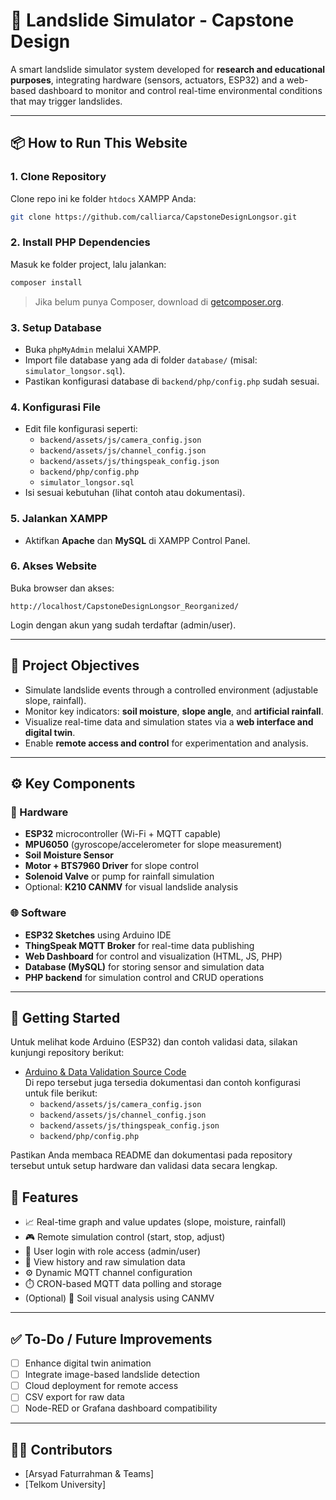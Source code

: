 # 🌋 Landslide Simulator - Capstone Design

A smart landslide simulator system developed for **research and educational purposes**, integrating hardware (sensors, actuators, ESP32) and a web-based dashboard to monitor and control real-time environmental conditions that may trigger landslides.

---

## 📦 How to Run This Website

### 1. Clone Repository
Clone repo ini ke folder `htdocs` XAMPP Anda:
```bash
git clone https://github.com/calliarca/CapstoneDesignLongsor.git
```

### 2. Install PHP Dependencies
Masuk ke folder project, lalu jalankan:
```bash
composer install
```
> Jika belum punya Composer, download di [getcomposer.org](https://getcomposer.org/).

### 3. Setup Database
- Buka `phpMyAdmin` melalui XAMPP.
- Import file database yang ada di folder `database/` (misal: `simulator_longsor.sql`).
- Pastikan konfigurasi database di `backend/php/config.php` sudah sesuai.

### 4. Konfigurasi File
- Edit file konfigurasi seperti:
  - `backend/assets/js/camera_config.json`
  - `backend/assets/js/channel_config.json`
  - `backend/assets/js/thingspeak_config.json`
  - `backend/php/config.php`
  - `simulator_longsor.sql`
- Isi sesuai kebutuhan (lihat contoh atau dokumentasi).

### 5. Jalankan XAMPP
- Aktifkan **Apache** dan **MySQL** di XAMPP Control Panel.

### 6. Akses Website
Buka browser dan akses:
```
http://localhost/CapstoneDesignLongsor_Reorganized/
```
Login dengan akun yang sudah terdaftar (admin/user).

---

## 📌 Project Objectives

- Simulate landslide events through a controlled environment (adjustable slope, rainfall).
- Monitor key indicators: **soil moisture**, **slope angle**, and **artificial rainfall**.
- Visualize real-time data and simulation states via a **web interface and digital twin**.
- Enable **remote access and control** for experimentation and analysis.

---

## ⚙️ Key Components

### 🧠 Hardware
- **ESP32** microcontroller (Wi-Fi + MQTT capable)
- **MPU6050** (gyroscope/accelerometer for slope measurement)
- **Soil Moisture Sensor**
- **Motor + BTS7960 Driver** for slope control
- **Solenoid Valve** or pump for rainfall simulation
- Optional: **K210 CANMV** for visual landslide analysis

### 🌐 Software
- **ESP32 Sketches** using Arduino IDE
- **ThingSpeak MQTT Broker** for real-time data publishing
- **Web Dashboard** for control and visualization (HTML, JS, PHP)
- **Database (MySQL)** for storing sensor and simulation data
- **PHP backend** for simulation control and CRUD operations

---

## 🚀 Getting Started

Untuk melihat kode Arduino (ESP32) dan contoh validasi data, silakan kunjungi repository berikut:
- [Arduino & Data Validation Source Code](https://github.com/calliarca/CapstoneDesignLongsor_AddOns)  
  Di repo tersebut juga tersedia dokumentasi dan contoh konfigurasi untuk file berikut:
  - `backend/assets/js/camera_config.json`
  - `backend/assets/js/channel_config.json`
  - `backend/assets/js/thingspeak_config.json`
  - `backend/php/config.php`

Pastikan Anda membaca README dan dokumentasi pada repository tersebut untuk setup hardware dan validasi data secara lengkap.

## 🔧 Features

- 📈 Real-time graph and value updates (slope, moisture, rainfall)
- 🎮 Remote simulation control (start, stop, adjust)
- 🔐 User login with role access (admin/user)
- 📄 View history and raw simulation data
- ⚙️ Dynamic MQTT channel configuration
- ⏱️ CRON-based MQTT data polling and storage
- (Optional) 🧠 Soil visual analysis using CANMV

---

## ✅ To-Do / Future Improvements

- [ ] Enhance digital twin animation
- [ ] Integrate image-based landslide detection
- [ ] Cloud deployment for remote access
- [ ] CSV export for raw data
- [ ] Node-RED or Grafana dashboard compatibility

---

## 👨‍💻 Contributors

- [Arsyad Faturrahman & Teams]
- [Telkom University]
